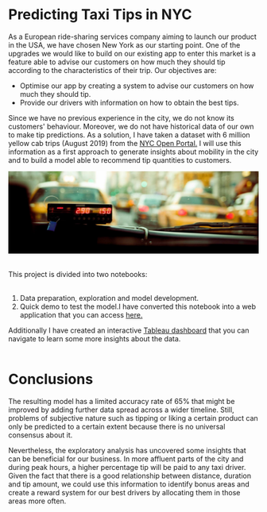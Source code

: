 # Predicting Taxi Tips in NYC

As a European ride-sharing services company aiming to launch our product in the USA, we have chosen New York as our starting point. One of the upgrades we would like to build on our existing app to enter this market is a feature able to advise our customers on how much they should tip according to the characteristics of their trip. Our objectives are:

* Optimise our app by creating a system to advise our customers on how much they should tip.
* Provide our drivers with information on how to obtain the best tips.

Since we have no previous experience in the city, we do not know its customers' behaviour. Moreover, we do not have historical data of our own to make tip predictions. As a solution, I have taken a dataset with 6 million yellow cab trips (August 2019) from the <a href="https://www1.nyc.gov/site/tlc/about/tlc-trip-record-data.page">NYC Open Portal.</a></li> I will use this information as a first approach to generate insights about mobility in the city and to build a model able to recommend tip quantities to customers.

![Taxi](./resources/taxi.jpg "Taxi")

<h2></h2>
This project is divided into two notebooks:
<br></br>
<ol>
  <li>Data preparation, exploration and model development.</li>
  <li>Quick demo to test the model.I have converted this notebook into a web application that you can access <a href="https://share.streamlit.io/mbescansa/predicting-taxi-tips-in-nyc/main/app_taxi_tip_predictor.py">here.</a> </li>
</ol> 
</body>
</html>
Additionally I have created an interactive <a href="https://public.tableau.com/app/profile/marta4014/viz/NYC-Taxitippingbehaviour/Dashboard1">Tableau dashboard</a> that you can navigate to learn some more insights about the data.
<br></br>

# Conclusions
The resulting model has a limited accuracy rate of 65% that might be improved by adding further data spread across a wider timeline. Still, problems of subjective nature such as tipping or liking a certain product can only be predicted to a certain extent because there is no universal consensus about it.

Nevertheless, the exploratory analysis has uncovered some insights that can be beneficial for our business. In more affluent parts of the city and during peak hours, a higher percentage tip will be paid to any taxi driver. Given the fact that there is a good relationship between distance, duration and tip amount, we could use this information to identify bonus areas and create a reward system for our best drivers by allocating them in those areas more often.
